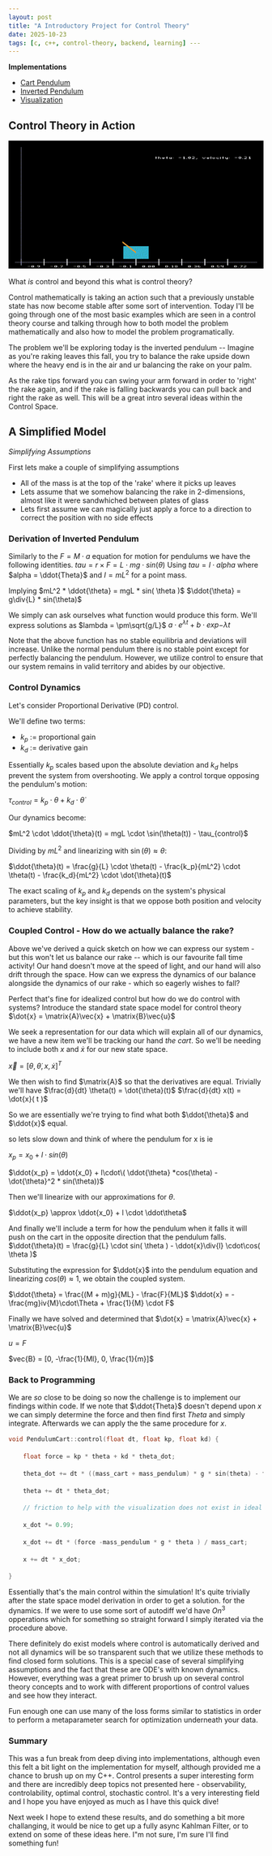 ```yaml
---
layout: post
title: "A Introductory Project for Control Theory"
date: 2025-10-23
tags: [c, c++, control-theory, backend, learning] ---
---
```


**Implementations**
- [Cart Pendulum](https://github.com/cyancirrus/stablestar/blob/main/src/cart_pendulum.cpp)
- [Inverted Pendulum](https://github.com/cyancirrus/stablestar/blob/main/src/pendulum.cpp)
- [Visualization](https://github.com/cyancirrus/stablestar/blob/main/src/main.cpp)

## Control Theory in Action
![Model Performance](./assets/control_simulation.gif)

What _is_ control and beyond this what is control theory?

Control mathematically is taking an action such that a previously unstable state has now become stable after some sort of intervention.
Today I'll be going through one of the most basic examples which are seen in a control theory course and talking through how to both model the problem mathematically and also how to model the problem programatically.

The problem we'll be exploring today is the inverted pendulum -- Imagine as you're raking leaves this fall, you try to balance the rake upside down where the heavy end is in the air and ur balancing the rake on your palm.

As the rake tips forward you can swing your arm forward in order to 'right' the rake again, and if the rake is falling backwards you can pull back and right the rake as well. This will be a great intro several ideas within the Control Space.

## A Simplified Model

*Simplifying Assumptions*

First lets make a couple of simplifying assumptions
- All of the mass is at the top of the 'rake' where it picks up leaves
- Lets assume that we somehow balancing the rake in 2-dimensions, almost like it were sandwhiched between plates of glass
- Lets first assume we can magically just apply a force to a direction to correct the position with no side effects

### Derivation of Inverted Pendulum

Similarly to the $F = M \cdot a$ equation for motion for pendulums we have the following identities.
$tau = r \times F = L \cdot mg \cdot sin(\theta)$
Using $tau = I \cdot alpha$ where $alpha = \ddot{Theta}$ and $I = m L^2$ for a point mass.

Implying
$mL^2 * \ddot{\theta} = mgL * sin( \theta )$
$\ddot{\theta} = g\div{L} * sin(\theta)$

We simply can ask ourselves what function would produce this form. We'll express solutions as
$lambda = \pm\sqrt{g/L}$
$a \cdot e^{\lambda t} + b \cdot exp{-\lambda t}$

Note that the above function has no stable equilibria and deviations will increase. Unlike the normal pendulum there is no stable point except for perfectly balancing the pendulum.
However, we utilize control to ensure that our system remains in valid territory and abides by our objective.

### Control Dynamics

Let's consider Proportional Derivative (PD) control.

We'll define two terms:
- $k_p$ := proportional gain
- $k_d$ := derivative gain

Essentially $k_p$ scales based upon the absolute deviation and $k_d$ helps prevent the system from overshooting. We apply a control torque opposing the pendulum's motion:

$\tau_{control} = k_p \cdot \theta + k_d \cdot \dot{\theta}$

Our dynamics become:

$mL^2 \cdot \ddot{\theta}(t) = mgL \cdot \sin(\theta(t)) - \tau_{control}$

Dividing by $mL^2$ and linearizing with $\sin(\theta) \approx \theta$:

$\ddot{\theta}(t) = \frac{g}{L} \cdot \theta(t) - \frac{k_p}{mL^2} \cdot \theta(t) - \frac{k_d}{mL^2} \cdot \dot{\theta}(t)$

The exact scaling of $k_p$ and $k_d$ depends on the system's physical parameters, but the key insight is that we oppose both position and velocity to achieve stability.

### Coupled Control - How do we actually balance the rake?


Above we've derived a quick sketch on how we can express our system - but this won't let us balance our rake -- which is our favourite fall time activity! Our hand doesn't move at the speed of light, and our hand will also drift through the space. How can we express the dynamics of our balance alongside the dynamics of our rake - which so eagerly wishes to fall?


Perfect that's fine for idealized control but how do we do control with systems? Introduce the standard state space model for control theory
$\dot{x} = \matrix{A}\vec{x} + \matrix{B}\vec{u}$

We seek a representation for our data which will explain all of our dynamics, we have a new item we'll be tracking our hand _the cart_. So we'll be needing to include both $x$ and $\dot{x}$ for our new state space.

$\vec{x}=[\theta, \dot{\theta}, x, \dot{x}]^T$

We then wish to find $\matrix{A}$ so that the derivatives are equal. Trivially we'll have
$\frac{d}{dt} \theta(t) = \dot{\theta}(t)$
$\frac{d}{dt} x(t) = \dot{x}( t )$

So we are  essentially we're trying to find what both $\ddot{\theta}$ and $\ddot{x}$ equal.

so lets slow down and think of where the pendulum for x is ie

$x_p = x_0 + l \cdot sin( \theta )$

$\ddot{x_p} = \ddot{x_0} + l\cdot\( \ddot{\theta} *cos(\theta) - \dot{\theta}^2 * sin(\theta))$

Then we'll linearize with our approximations for $\theta$.

$\ddot{x_p} \approx \ddot{x_0} + l \cdot \ddot\theta$

And finally we'll include a term for how the pendulum when it falls it will push on the cart in the opposite direction that the pendulum falls.
$\ddot{\theta}(t) = \frac{g}{L} \cdot sin( \theta ) - \ddot{x}\div{l} \cdot\cos( \theta )$

Substituting the expression for $\ddot{x}$ into the pendulum equation and linearizing $cos(\theta) \approx 1$, we obtain the coupled system.

$\ddot{\theta} = \frac{(M + m)g}{ML} - \frac{F}{ML}$
$\ddot{x} = -\frac{mg}iv{M}\cdot\Theta  + \frac{1}{M} \cdot F$

Finally we have solved and determined that 
$\dot{x} = \matrix{A}\vec{x} + \matrix{B}\vec{u}$

$u = F$

$vec{B} = [0, -\frac{1}{Ml}, 0, \frac{1}{m}]$

### Back to Programming

We are *so* close to be doing so now the challenge is to implement our findings within code. If we note that $\ddot{Theta}$ doesn't depend upon $x$ we can simply determine the force and then find first $Theta$ and simply integrate. Afterwards we can apply the the same procedure for $x$.


```cpp
void PendulumCart::control(float dt, float kp, float kd) {

	float force = kp * theta + kd * theta_dot;

	theta_dot += dt * ((mass_cart + mass_pendulum) * g * sin(theta) - force) /(mass_cart * length_pendulum);

	theta += dt * theta_dot;

	// friction to help with the visualization does not exist in ideal system

	x_dot *= 0.99;

	x_dot += dt * (force -mass_pendulum * g * theta ) / mass_cart;

	x += dt * x_dot;

}
```

Essentially that's the main control within the simulation! It's quite trivially after the state space model derivation in order to get a solution. for the dynamics. If we were to use some sort of autodiff we'd have $O{n^3}$ opperations which for something so straight forward I simply iterated via the procedure above. 

There definitely do exist models where control is automatically derived and not all dynamics will be so transparent such that we utilize these methods to find closed form solutions. This is a special case of several simplifying assumptions and the fact that these are ODE's with known dynamics. However, everything was a great primer to brush up on several control theory concepts and to work with different proportions of control values and see how they interact.

Fun enough one can use many of the loss forms similar to statistics in order to perform a metaparameter search for optimization underneath your data.
 
### Summary

This was a fun break from deep diving into implementations, although even this felt a bit light on the implementation for myself, although provided me a chance to brush up on my C++. Control presents a super interesting form and there are incredibly deep topics not presented here - observability, controlability, optimal control, stochastic control. It's a very interesting field and I hope you have enjoyed as much as I have this quick dive!

Next week I hope to extend these results, and do something a bit more challanging, it would be nice to get up a fully async Kahlman Filter, or to extend on some of these ideas here. I"m not sure, I'm sure I'll find something fun!
